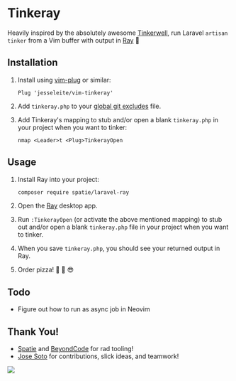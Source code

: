 # Tinkeray

Heavily inspired by the absolutely awesome [Tinkerwell](https://tinkerwell.app/), run Laravel `artisan tinker` from a Vim buffer with output in [Ray](https://spatie.be/products/ray) 🖤

## Installation

1. Install using [vim-plug](https://github.com/junegunn/vim-plug) or similar:

    ```vim
    Plug 'jesseleite/vim-tinkeray'
    ```

2. Add `tinkeray.php` to your [global git excludes](https://gist.github.com/subfuzion/db7f57fff2fb6998a16c) file.

3. Add Tinkeray's mapping to stub and/or open a blank `tinkeray.php` in your project when you want to tinker:

    ```vim
    nmap <Leader>t <Plug>TinkerayOpen
    ```

## Usage

1. Install Ray into your project:

    ```bash
    composer require spatie/laravel-ray
    ```

2. Open the [Ray](https://spatie.be/products/ray) desktop app.

3. Run `:TinkerayOpen` (or activate the above mentioned mapping) to stub out and/or open a blank `tinkeray.php` file in your project when you want to tinker.

4. When you save `tinkeray.php`, you should see your returned output in Ray.

5. Order pizza! 🍕 🤘 😎

## Todo

- Figure out how to run as async job in Neovim

## Thank You!

- [Spatie](https://spatie.be/) and [BeyondCode](https://beyondco.de/) for rad tooling!
- [Jose Soto](https://twitter.com/josecanhelp) for contributions, slick ideas, and teamwork!

![](https://media.giphy.com/media/BvsKJXGzqfNPq/giphy.gif)
